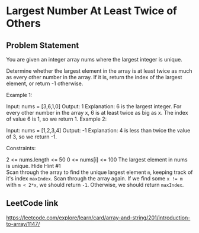 # Largest Number At Least Twice of Others

## Problem Statement

You are given an integer array nums where the largest integer is unique.

Determine whether the largest element in the array is at least twice as much as every other number in the array. If it is, return the index of the largest element, or return -1 otherwise.



Example 1:

Input: nums = [3,6,1,0]
Output: 1
Explanation: 6 is the largest integer.
For every other number in the array x, 6 is at least twice as big as x.
The index of value 6 is 1, so we return 1.
Example 2:

Input: nums = [1,2,3,4]
Output: -1
Explanation: 4 is less than twice the value of 3, so we return -1.


Constraints:

2 <= nums.length <= 50
0 <= nums[i] <= 100
The largest element in nums is unique.
Hide Hint #1  
Scan through the array to find the unique largest element `m`, keeping track of it's index `maxIndex`. Scan through the array again. If we find some `x != m` with `m < 2*x`, we should return `-1`. Otherwise, we should return `maxIndex`.

## LeetCode link

https://leetcode.com/explore/learn/card/array-and-string/201/introduction-to-array/1147/